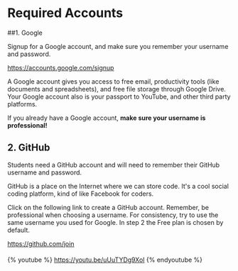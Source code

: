 # Required Accounts

##1. Google

Signup for a Google account, and make sure you remember your username and password.

https://accounts.google.com/signup

A Google account gives you access to free email, productivity tools (like documents and spreadsheets), and free file storage through Google Drive. Your Google account also is your passport to YouTube, and other third party platforms.

If you already have a Google account, **make sure your username is professional!**

## 2. GitHub

Students need a GitHub account and will need to remember their GitHub username and password.

GitHub is a place on the Internet where we can store code. It's a cool social coding platform, kind of like Facebook for coders.

Click on the following link to create a GitHub account. Remember, be professional when choosing a username. For consistency, try to use the same username you used for Google. In step 2 the Free plan is chosen by default. 

https://github.com/join

#### 

{% youtube %} https://youtu.be/uUuTYDg9XoI {% endyoutube %}